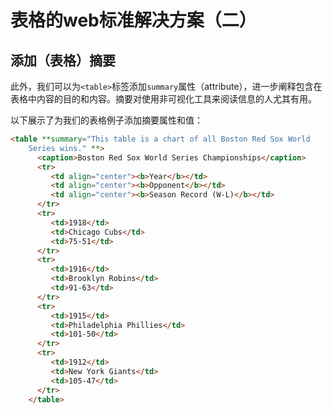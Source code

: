 # 表格的web标准解决方案（二）

## 添加（表格）摘要

此外，我们可以为`<table>`标签添加`summary`属性（attribute），进一步阐释包含在表格中内容的目的和内容。摘要对使用非可视化工具来阅读信息的人尤其有用。

以下展示了为我们的表格例子添加摘要属性和值：

```html
<table **summary="This table is a chart of all Boston Red Sox World
    Series wins." **>
      <caption>Boston Red Sox World Series Championships</caption>
      <tr>
         <td align="center"><b>Year</b></td>
         <td align="center"><b>Opponent</b></td>
         <td align="center"><b>Season Record (W-L)</b></td>
      </tr>
      <tr>
         <td>1918</td>
         <td>Chicago Cubs</td>
         <td>75-51</td>
      </tr>
      <tr>
         <td>1916</td>
         <td>Brooklyn Robins</td>
         <td>91-63</td>
      </tr>
      <tr>
         <td>1915</td>
         <td>Philadelphia Phillies</td>
         <td>101-50</td>
      </tr>
      <tr>
         <td>1912</td>
         <td>New York Giants</td>
         <td>105-47</td>
      </tr>
    </table>
```
